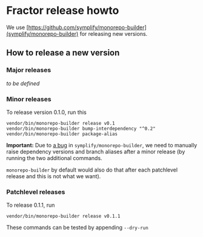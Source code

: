 # Fractor release howto

We use [https://github.com/symplify/monorepo-builder](symplify/monorepo-builder) for releasing new versions.

## How to release a new version

### Major releases

_to be defined_

### Minor releases

To release version 0.1.0, run this

    vendor/bin/monorepo-builder release v0.1
    vendor/bin/monorepo-builder bump-interdependency "^0.2"
    vendor/bin/monorepo-builder package-alias

**Important:** Due to [a bug](https://github.com/symplify/monorepo-builder/issues/77) in `symplify/monorepo-builder`,
we need to manually raise dependency versions and branch aliases after a minor release (by running the two additional commands.

`monorepo-builder` by default would also do that after each patchlevel release and this is not what we want).

### Patchlevel releases

To release 0.1.1, run

    vendor/bin/monorepo-builder release v0.1.1

These commands can be tested by appending `--dry-run`
